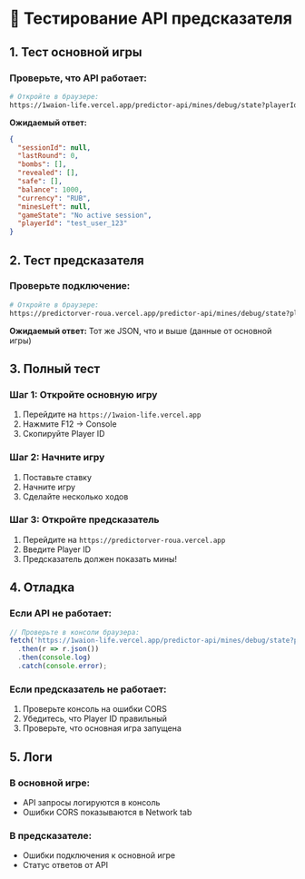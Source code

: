 # 🧪 Тестирование API предсказателя

## 1. Тест основной игры

### Проверьте, что API работает:
```bash
# Откройте в браузере:
https://1waion-life.vercel.app/predictor-api/mines/debug/state?playerId=test_user_123
```

**Ожидаемый ответ:**
```json
{
  "sessionId": null,
  "lastRound": 0,
  "bombs": [],
  "revealed": [],
  "safe": [],
  "balance": 1000,
  "currency": "RUB",
  "minesLeft": null,
  "gameState": "No active session",
  "playerId": "test_user_123"
}
```

## 2. Тест предсказателя

### Проверьте подключение:
```bash
# Откройте в браузере:
https://predictorver-roua.vercel.app/predictor-api/mines/debug/state?playerId=test_user_123
```

**Ожидаемый ответ:** Тот же JSON, что и выше (данные от основной игры)

## 3. Полный тест

### Шаг 1: Откройте основную игру
1. Перейдите на `https://1waion-life.vercel.app`
2. Нажмите F12 → Console
3. Скопируйте Player ID

### Шаг 2: Начните игру
1. Поставьте ставку
2. Начните игру
3. Сделайте несколько ходов

### Шаг 3: Откройте предсказатель
1. Перейдите на `https://predictorver-roua.vercel.app`
2. Введите Player ID
3. Предсказатель должен показать мины!

## 4. Отладка

### Если API не работает:
```javascript
// Проверьте в консоли браузера:
fetch('https://1waion-life.vercel.app/predictor-api/mines/debug/state?playerId=YOUR_ID')
  .then(r => r.json())
  .then(console.log)
  .catch(console.error);
```

### Если предсказатель не работает:
1. Проверьте консоль на ошибки CORS
2. Убедитесь, что Player ID правильный
3. Проверьте, что основная игра запущена

## 5. Логи

### В основной игре:
- API запросы логируются в консоль
- Ошибки CORS показываются в Network tab

### В предсказателе:
- Ошибки подключения к основной игре
- Статус ответов от API

